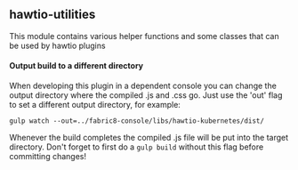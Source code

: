 ## hawtio-utilities

This module contains various helper functions and some classes that can be used by hawtio plugins

#### Output build to a different directory

When developing this plugin in a dependent console you can change the output directory where the compiled .js and .css go.  Just use the 'out' flag to set a different output directory, for example:

`gulp watch --out=../fabric8-console/libs/hawtio-kubernetes/dist/`

Whenever the build completes the compiled .js file will be put into the target directory.  Don't forget to first do a `gulp build` without this flag before committing changes!


